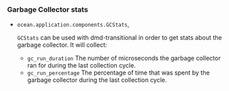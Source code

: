 ### Garbage Collector stats

* `ocean.application.components.GCStats`,

  `GCStats` can be used with dmd-transitional in order to get stats about the
  garbage collector. It will collect:
    - `gc_run_duration` The number of microseconds the garbage collector ran
        for during the last collection cycle.
    - `gc_run_percentage` The percentage of time that was spent by the
        garbage collector during the last collection cycle.
